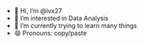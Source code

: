 - 👋 Hi, I’m @ivx27
- 👀 I’m interested in Data Analysis
- 🌱 I’m currently trying to learn many things
- 😄 Pronouns: copy/paste

<!---
ivx27/ivx27 is a ✨ special ✨ repository because its `README.md` (this file) appears on your GitHub profile.
You can click the Preview link to take a look at your changes.
--->
